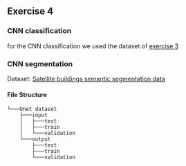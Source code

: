 ## Exercise 4

### CNN classification

for the CNN classification we used the dataset of [exercise 3](../exercise_3/)

### CNN segmentation

Dataset: [Satellite buildings semantic segmentation data](https://www.kaggle.com/hyyyrwang/buildings-dataset)

#### File Structure

```
└───Unet dataset
    ├───input
    │   ├───test
    │   ├───train
    │   └───validation
    └───output
        ├───test
        ├───train
        └───validation
```
